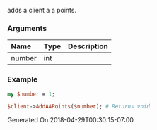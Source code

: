 adds a client a a points.
### Arguments
**Name**|**Type**|**Description**
:---|:---|:---
number|int|

### Example

```perl
my $number = 1;

$client->AddAAPoints($number); # Returns void
```


Generated On 2018-04-29T00:30:15-07:00